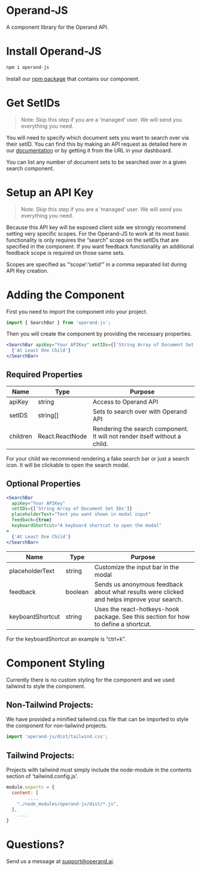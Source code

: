 # Operand-JS

A component library for the Operand API.

# Install Operand-JS

```bash
npm i operand-js
```

Install our [npm package](https://www.npmjs.com/package/operand-js) that contains our component.

# Get SetIDs

> Note: Skip this step if you are a ‘managed’ user. We will send you everything you need.

You will need to specify which document sets you want to search over via their setID. You can find this by making an API request as detailed here in our [documentation](https://operand.ai/docs/document-sets) or by getting it from the URL in your dashboard.

You can list any number of document sets to be searched over in a given search component.

# Setup an API Key

> Note: Skip this step if you are a ‘managed’ user. We will send you everything you need.

Because this API key will be exposed client side we strongly recommend setting very specific scopes. For the Operand-JS to work at its most basic functionality is only requires the “search” scope on the setIDs that are specified in the component. If you want feedback functionality an additional feedback scope is required on those same sets.

Scopes are specified as “’scope’:’setid’” in a comma separated list during API Key creation.

# Adding the Component

First you need to import the component into your project.

```jsx
import { SearchBar } from 'operand-js';
```

Then you will create the component by providing the necessary properties.

```jsx
<SearchBar apiKey="Your APIKey" setIDs={['String Array of Document Set IDs']}>
  {'At Least One Child'}
</SearchBar>
```

## Required Properties

| Name     | Type            | Purpose                                                                    |
| -------- | --------------- | -------------------------------------------------------------------------- |
| apiKey   | string          | Access to Operand API                                                      |
| setIDS   | string[]        | Sets to search over with Operand API                                       |
| children | React.ReactNode | Rendering the search component. It will not render itself without a child. |

For your child we recommend rendering a fake search bar or just a search icon. It will be clickable to open the search modal.

## Optional Properties

```jsx
<SearchBar
  apiKey="Your APIKey"
  setIDs={['String Array of Document Set IDs']}
  placeholderText="Text you want shown in modal input"
  feedback={true}
  keyboardShortcut="A keyboard shortcut to open the modal"
>
  {'At Least One Child'}
</SearchBar>
```

| Name             | Type    | Purpose                                                                                    |
| ---------------- | ------- | ------------------------------------------------------------------------------------------ |
| placeholderText  | string  | Customize the input bar in the modal                                                       |
| feedback         | boolean | Sends us anonymous feedback about what results were clicked and helps improve your search. |
| keyboardShortcut | string  | Uses the react-hotkeys-hook package. See this section for how to define a shortcut.        |

For the keyboardShortcut an example is “ctrl+k”.

# Component Styling

Currently there is no custom styling for the component and we used tailwind to style the component.

## Non-Tailwind Projects:

We have provided a minified tailwind.css file that can be imported to style the component for non-tailwind projects.

```jsx
import 'operand-js/dist/tailwind.css';
```

## Tailwind Projects:

Projects with tailwind must simply include the node-module in the contents section of ‘tailwind.config.js’.

```jsx
module.exports = {
  content: [
		....
    "./node_modules/operand-js/dist/*.js",
  ],
	....
}
```

# Questions?

Send us a message at [support@operand.ai](mailto:support@operand.ai).
